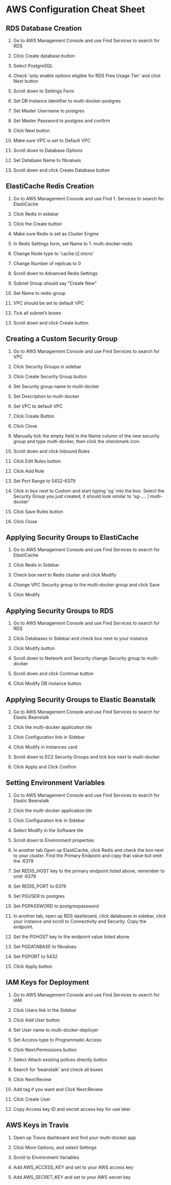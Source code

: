 # AWS Configuration Cheat Sheet

## RDS Database Creation

1. Go to AWS Management Console and use Find Services to search for RDS

1. Click Create database button

1. Select PostgreSQL

1. Check 'only enable options eligible for RDS Free Usage Tier' and click Next button

1. Scroll down to Settings Form

1. Set DB Instance identifier to multi-docker-postgres

1. Set Master Username to postgres

1. Set Master Password to postgres and confirm

1. Click Next button

1. Make sure VPC is set to Default VPC

1. Scroll down to Database Options

1. Set Database Name to fibvalues

1. Scroll down and click Create Database button

## ElastiCache Redis Creation

1. Go to AWS Management Console and use Find 1. Services to search for ElastiCache

1. Click Redis in sidebar

1. Click the Create button

1. Make sure Redis is set as Cluster Engine

1. In Redis Settings form, set Name to 1. multi-docker-redis

1. Change Node type to 'cache.t2.micro'

1. Change Number of replicas to 0

1. Scroll down to Advanced Redis Settings

1. Subnet Group should say “Create New"

1. Set Name to redis-group

1. VPC should be set to default VPC

1. Tick all subnet’s boxes

1. Scroll down and click Create button

## Creating a Custom Security Group

1. Go to AWS Management Console and use Find Services to search for VPC

1. Click Security Groups in sidebar

1. Click Create Security Group button

1. Set Security group name to multi-docker

1. Set Description to multi-docker

1. Set VPC to default VPC

1. Click Create Button

1. Click Close

1. Manually tick the empty field in the Name column of the new security group and type multi-docker, then click the checkmark icon.

1. Scroll down and click Inbound Rules

1. Click Edit Rules button

1. Click Add Rule

1. Set Port Range to 5432-6379

1. Click in box next to Custom and start typing 'sg' into the box. Select the Security Group you just created, it should look similar to 'sg-…. | multi-docker’

1. Click Save Rules button

1. Click Close

## Applying Security Groups to ElastiCache

1. Go to AWS Management Console and use Find Services to search for ElastiCache

1. Click Redis in Sidebar

1. Check box next to Redis cluster and click Modify

1. Change VPC Security group to the multi-docker group and click Save

1. Click Modify

## Applying Security Groups to RDS

1. Go to AWS Management Console and use Find Services to search for RDS

1. Click Databases in Sidebar and check box next to your instance

1. Click Modify button

1. Scroll down to Network and Security change Security group to multi-docker

1. Scroll down and click Continue button

1. Click Modify DB instance button

## Applying Security Groups to Elastic Beanstalk

1. Go to AWS Management Console and use Find Services to search for Elastic Beanstalk

1. Click the multi-docker application tile

1. Click Configuration link in Sidebar

1. Click Modify in Instances card

1. Scroll down to EC2 Security Groups and tick box next to multi-docker

1. Click Apply and Click Confirm

## Setting Environment Variables

1. Go to AWS Management Console and use Find Services to search for Elastic Beanstalk

1. Click the multi-docker application tile

1. Click Configuration link in Sidebar

1. Select Modify in the Software tile

1. Scroll down to Environment properties

1. In another tab Open up ElastiCache, click Redis and check the box next to your cluster. Find the Primary Endpoint and copy that value but omit the :6379

1. Set REDIS_HOST key to the primary endpoint listed above, remember to omit :6379

1. Set REDIS_PORT to 6379

1. Set PGUSER to postgres

1. Set PGPASSWORD to postgrespassword

1. In another tab, open up RDS dashboard, click databases in sidebar, click your instance and scroll to Connectivity and Security. Copy the endpoint.

1. Set the PGHOST key to the endpoint value listed above.

1. Set PGDATABASE to fibvalues

1. Set PGPORT to 5432

1. Click Apply button

## IAM Keys for Deployment

1. Go to AWS Management Console and use Find Services to search for IAM

1. Click Users link in the Sidebar

1. Click Add User button

1. Set User name to multi-docker-deployer

1. Set Access-type to Programmatic Access

1. Click Next:Permissions button

1. Select Attach existing polices directly button

1. Search for 'beanstalk' and check all boxes

1. Click Next:Review

1. Add tag if you want and Click Next:Review

1. Click Create User

1. Copy Access key ID and secret access key for use later

## AWS Keys in Travis

1. Open up Travis dashboard and find your multi-docker app

1. Click More Options, and select Settings

1. Scroll to Environment Variables

1. Add AWS_ACCESS_KEY and set to your AWS access key

1. Add AWS_SECRET_KEY and set to your AWS secret key

